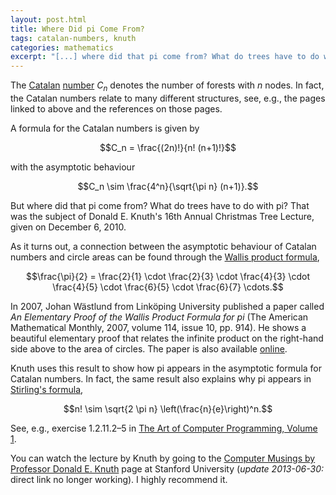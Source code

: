 ```yaml
---
layout: post.html
title: Where Did pi Come From?
tags: catalan-numbers, knuth
categories: mathematics
excerpt: "[...] where did that pi come from? What do trees have to do with pi? That was the subject of Donald E. Knuth's 16th Annual Christmas Tree Lecture, given on December 6, 2010."
---
```

The [Catalan](http://en.wikipedia.org/wiki/Catalan_number) [number](http://oeis.org/A000108) $C_n$ denotes the number of forests with $n$ nodes. In fact, the Catalan numbers relate to many different structures, see, e.g., the pages linked to above and the references on those pages.

A formula for the Catalan numbers is given by

$$C_n = \frac{(2n)!}{n! (n+1)!}$$

with the asymptotic behaviour

$$C_n \sim \frac{4^n}{\sqrt{\pi n} (n+1)}.$$

But where did that pi come from? What do trees have to do with pi? That was the subject of Donald E. Knuth's 16th Annual Christmas Tree Lecture, given on December 6, 2010.

As it turns out, a connection between the asymptotic behaviour of Catalan numbers and circle areas can be found through the [Wallis product formula](http://en.wikipedia.org/wiki/Wallis_product),

$$\frac{\pi}{2} = \frac{2}{1} \cdot \frac{2}{3} \cdot \frac{4}{3} \cdot \frac{4}{5} \cdot \frac{6}{5} \cdot \frac{6}{7} \cdots.$$

In 2007, Johan W&auml;stlund from Link&ouml;ping University published a paper called *An Elementary Proof of the Wallis Product Formula for pi* (The American Mathematical Monthly, 2007, volume 114, issue 10, pp. 914). He shows a beautiful elementary proof that relates the infinite product on the right-hand side above to the area of circles. The paper is also available [online](http://www.ep.liu.se/ea/lsm/2005/002/).

Knuth uses this result to show how pi appears in the asymptotic formula for Catalan numbers. In fact, the same result also explains why pi appears in [Stirling's formula](http://en.wikipedia.org/wiki/Stirling's_approximation),

$$n! \sim \sqrt{2 \pi n} \left(\frac{n}{e}\right)^n.$$

See, e.g., exercise 1.2.11.2&ndash;5 in <a href="http://www.amazon.com/gp/product/0201896834?ie=UTF8&tag=sputsoft-20&linkCode=as2&camp=1789&creative=9325&creativeASIN=0201896834">The Art of Computer Programming, Volume 1</a>.

You can watch the lecture by Knuth by going to the [Computer Musings by Professor Donald E. Knuth](http://scpd.stanford.edu/knuth/index.jsp) page at Stanford University (*update 2013-06-30:* direct link no longer working). I highly recommend it.
